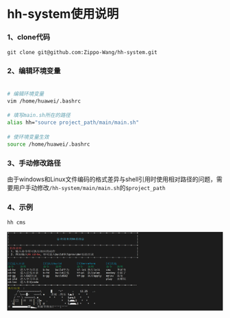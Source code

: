 # hh-system使用说明

### 1、clone代码
```git
git clone git@github.com:Zippo-Wang/hh-system.git
```
### 2、编辑环境变量
```bash

# 编辑环境变量
vim /home/huawei/.bashrc

# 填写main.sh所在的路径
alias hh="source project_path/main/main.sh"

# 使环境变量生效
source /home/huawei/.bashrc
```

### 3、手动修改路径
由于windows和Linux文件编码的格式差异与shell引用时使用相对路径的问题，需要用户手动修改`/hh-system/main/main.sh`的`$project_path`


### 4、示例
```bash
hh cms
```
![img.png](img.png)
